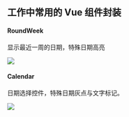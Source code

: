 ## 工作中常用的 Vue 组件封装
#### RoundWeek

显示最近一周的日期，特殊日期高亮

![](F:\1lbl\pro\vue\Components.vue\imgs\qq_pic_merged_1537243553839.jpg)

#### Calendar

日期选择控件，特殊日期灰点与文字标记。

![](F:\1lbl\pro\vue\Components.vue\imgs\qq_pic_merged_1537243872923.jpg)